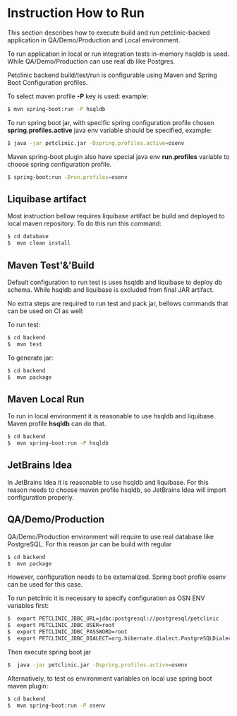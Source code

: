 

# Instruction How to Run

This section describes how to execute build and run petclinic-backed application in QA/Demo/Production and Local environment.

To run application in local or run integration tests in-memory hsqldb is used.
While QA/Demo/Production can use real db like Postgres.

Petclinic backend build/test/run is configurable using Maven and Spring Boot Configuration profiles.

To select maven profile **-P**  key is used: example:
```sh
$ mvn spring-boot:run -P hsqldb
```

To run spring boot jar, with specific spring configuration profile chosen **spring.profiles.active** java env variable should be specified, example:
```sh
$ java -jar petclinic.jar -Dspring.profiles.active=osenv
```
Maven spring-boot plugin also have special java env **run.profiles** variable to choose spring configuration profile.
```sh
$ spring-boot:run -Drun.profiles=osenv
```

## Liquibase artifact
Most instruction bellow requires liquibase artifact be build and deployed to local maven repository. To do this run this command:

```sh
$ cd database
$  mvn clean install
```

## Maven Test'&'Build

Default configuration to run test is uses hsqldb and liquibase to deploy db schema.
While hsqldb and liquibase is excluded from final JAR artifact.

No extra steps are required to run test and pack jar, bellows commands that can be used on CI as well:

To run test:
```sh
$ cd backend
$  mvn test
```
To generate jar:
```sh
$ cd backend
$  mvn package
```

## Maven Local Run
To run in local environment it is reasonable to use hsqldb and liquibase. Maven profile **hsqldb** can do that.

```sh
$ cd backend
$  mvn spring-boot:run -P hsqldb
```

## JetBrains Idea
In JetBrains Idea it is reasonable to use hsqldb and liquibase. For this reason needs to choose maven profile hsqldb, so JetBrains Idea will import configuration properly.

## QA/Demo/Production
QA/Demo/Production environment will require to use real database like PostgreSQL. For this reason jar can be build with regular
```sh
$ cd backend
$  mvn package
```

However, configuration needs to be externalized. Spring boot profile osenv can be used for this case.

To run petclinic it is necessary to specify configuration as OSN ENV variables first:

```sh
$  export PETCLINIC_JDBC_URL=jdbc:postgresql://postgresql/petclinic
$  export PETCLINIC_JDBC_USER=root
$  export PETCLINIC_JDBC_PASSWORD=root
$  export PETCLINIC_JDBC_DIALECT=org.hibernate.dialect.PostgreSQLDialect
```

Then execute spring boot jar

```sh
$  java -jar petclinic.jar -Dspring.profiles.active=osenv
```

Alternatively, to test os environment variables on local use spring boot maven plugin:
```sh
$ cd backend
$  mvn spring-boot:run -P osenv
```
